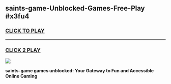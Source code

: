 
## saints-game-Unblocked-Games-Free-Play #x3fu4
<h3>
<a href="https://us.freeplayer.one?title=saints-game&ref=9M">CLICK TO PLAY</a></h3>
<hr>

<h3>
<a href="https://us.freeplayer.one?title=saints-game&ref=9M">CLICK 2 PLAY</a>
  
</h3>

<a href="https://us.freeplayer.one?title=saints-game&ref=9M"><img src="https://clearcache.store/games.png"></a>


**saints-game games unblocked: Your Gateway to Fun and Accessible Online Gaming**
